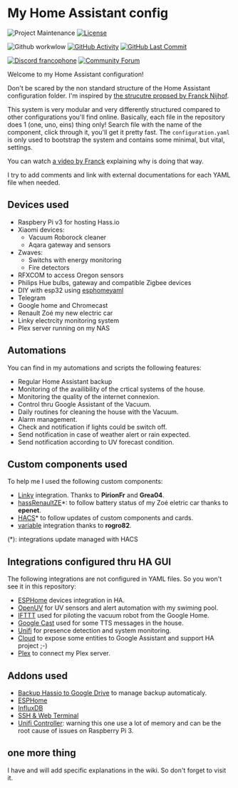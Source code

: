# My Home Assistant config

![Project Maintenance][maintenance-shield]
[![License][license-shield]](LICENSE.md)

![Github workwlow][workflow-shield]
[![GitHub Activity][commits-shield]][commits]
[![GitHub Last Commit][last-commit-shield]][commits]

[![Discord francophone][discord-shield]][discord]
[![Community Forum][forum-shield]][forum]

Welcome to my Home Assistant configuration!

Don't be scared by the non standard structure of the Home Assistant
configuration folder.
I'm inspired by [the strucutre propsed by Franck Nijhof](https://github.com/frenck/home-assistant-config).

This system is very modular and very differently structured compared to other
configurations you'll find online.
Basically, each file in the repository does 1 (one, uno, eins) thing only!
Search file with the name of the component, click through it, you'll get it
pretty fast. The `configuration.yaml` is only used to bootstrap the system and
contains some minimal, but vital, settings.

You can watch [a video by Franck](https://www.youtube.com/watch?v=lndeybw21PY)
explaining why is doing that way.

I try to add comments and link with external documentations for each YAML file
when needed.

## Devices used

- Raspbery Pi v3 for hosting Hass.io
- Xiaomi devices:
  - Vacuum Roborock cleaner
  - Aqara gateway and sensors
- Zwaves:
  - Switchs with energy monitoring
  - Fire detectors
- RFXCOM to access Oregon sensors
- Philips Hue bulbs, gateway and compatible Zigbee devices
- DIY with esp32 using [esphomeyaml](https://esphomelib.com/esphomeyaml/)
- Telegram
- Google home and Chromecast
- Renault Zoé my new electric car
- Linky electrcity monitoring system
- Plex server running on my NAS

## Automations

You can find in my automations and scripts the following features:

- Regular Home Assistant backup
- Monitoring of the availibility of the crtical systems of the house.
- Monitoring the quality of the internet connexion.
- Control thru Google Assistant of the Vacuum.
- Daily routines for cleaning the house with the Vacuum.
- Alarm management.
- Check and notification if lights could be switch off.
- Send notification in case of weather alert or rain expected.
- Send notification according to UV forecast condition.

## Custom components used

To help me I used the following custom components:

- [Linky](https://github.com/home-assistant/home-assistant/pull/20535)
  integration. Thanks to **PirionFr** and **Grea04**.
- [hassRenaultZE](https://github.com/epenet/hassRenaultZE)&#42;: to follow battery
  status of my Zoé eletric car thanks to **epenet**.
- [HACS](https://github.com/custom-components/hacs)&#42; to follow updates of custom
  components and cards.
- [variable](https://github.com/rogro82/hass-variables) integration thanks to
  **rogro82**.

(&#42;): integrations update managed with HACS

## Integrations configured thru HA GUI

The following integrations are not configured in YAML files. So you won't see it
in this repository:

- [ESPHome](https://www.home-assistant.io/components/esphome/) devices
  integration in HA.
- [OpenUV](https://www.home-assistant.io/components/openuv/) for UV sensors and
  alert automation with my swiming pool.
- [IFTTT](https://www.home-assistant.io/components/ifttt/) used for piloting the
  vacuum robot from the Google Home.
- [Google Cast](https://www.home-assistant.io/components/cast/) used for some
  TTS messages in the house.
- [Unifi](https://www.home-assistant.io/components/unifi/) for presence
  detection and system monitoring.
- [Cloud](https://www.home-assistant.io/components/cloud/) to expose some
  entities to Google Assistant and support HA project ;-)
- [Plex](https://www.home-assistant.io/integrations/plex/) to connect my Plex
  server.

## Addons used

- [Backup Hassio to Google Drive](https://github.com/samccauley/addon-hassiogooglebackup#readme)
  to manage backup automaticaly.
- [ESPHome](https://esphome.io)
- [InfluxDB](https://github.com/hassio-addons/addon-influxdb)
- [SSH & Web Terminal](https://github.com/hassio-addons/addon-ssh)
- [Unifi Controller](https://github.com/hassio-addons/addon-unifi): warning this
  one use a lot of memory and can be the root cause of issues on Raspberry Pi 3.

## one more thing

I have and will add specific explanations in the wiki. So don't forget to visit
it.

[commits-shield]: https://img.shields.io/github/commit-activity/y/oncleben31/home-assistant-config
[commits]: https://github.com/oncleben31/home-assistant-config/commits/master
[discord-shield]: https://img.shields.io/discord/542746125292273674?label=Discord%20francophone&logo=discord
[discord]: https://discord.gg/JeTFJzE
[forum-shield]: https://img.shields.io/badge/community-forum-brightgreen.svg
[forum]: https://community.home-assistant.io/?u=oncleben31
[last-commit-shield]: https://img.shields.io/github/last-commit/oncleben31/home-assistant-config.svg
[license-shield]: https://img.shields.io/github/license/oncleben31/home-assistant-config.svg
[maintenance-shield]: https://img.shields.io/maintenance/yes/2019.svg
[workflow-shield]: https://github.com/oncleben31/home-assistant-config/workflows/Home%20Assistant%20configuration/badge.svg
[workflow]: https://github.com/oncleben31/home-assistant-config/actions
